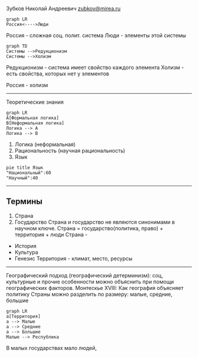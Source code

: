 Зубков Николай Андреевич
zubkov@mirea.ru

```mermaid
graph LR
Россия<---->Люди
```


Россия - сложная соц. полит. система
Люди - элементы этой системы

```mermaid
graph TD
Системы -->Редукционизм
Системы -->Холизм
```


Редукционизм - система имеет свойство каждого элемента
Холизм - есть свойства, которых нет у элементов

Россия - холизм

-------
Теоретические знания
```mermaid
graph LR
A[Формальная логика]
B[Неформальная логика]
Логика --> A
Логика --> B
```
1) Логика (неформальная)
2) Рациональность (научная рациональность)
3) Язык 
```mermaid
pie title Язык
"Национальный":60
"Научный":40
```

---
## Термины
1) Страна
2) Государство
Страна и государство не являются синонимами в научном ключе.
Страна = государство(политика, право) + территория + люди
Страна - 
- История
- Культура
- Генезис
Территория - климат, место, ресурсы

---
Географический подход (географический детерминизм): соц, культурные и прочие особенности можно объяснить при помощи географических факторов.
Монтескье XVIII: Как география объясняет политику
Страны можно разделить по размеру: малые, средние, большие
```mermaid
graph LR
a[Территория]
a --> Малые
a --> Средние
a --> Большие
Малые --> Республика
```
В малых государствах мало людей, 




